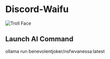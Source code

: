 # Discord-Waifu
![Troll Face](https://atlas-content-cdn.pixelsquid.com/stock-images/trollface-green-troll-face-vnx3KqC-600.jpg)

## Launch AI Command 
ollama run benevolentjoker/nsfwvanessa:latest
